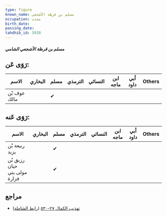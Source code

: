 ```yaml
---
type: figure
known_name: مسلم بن قرظة الأشجعي
occupation: محدث
birth_date:
passing_date:
tahdhib_id: 5938
---
```

##### مسلم بن قرظة الأشجعي الشامي

## رَوَى عَن:
| الاسم        | البخاري | مسلم | الترمذي | النسائي | ابن ماجه | أبي داود | Others |
| ------------ | ------- | ---- | ------- | ------- | -------- | -------- | ------ |
| عوف بْن مالك |         | ✔    |         |         |          |          |        |
## رَوَى عَنه:
| الاسم                        | البخاري | مسلم | الترمذي | النسائي | ابن ماجه | أبي داود | Others |
| ---------------------------- | ------- | ---- | ------- | ------- | -------- | -------- | ------ |
| ربيعة بْن يزيد               |         | ✔    |         |         |          |          |        |
| رزيق بْن حيان مولى بني فزارة |         | ✔    |         |         |          |          |        |
## مراجع
- [تهذيب الكمال ٢٧-٥٣٠](obsidian://open?vault=Tahdhib-al-Kamal&file=Figures/٥٩٣٨-مسلم%20بن%20قرظة%20الأشجعي%20الشامي) ([رابط الشاملة](https://shamela.ws/book/3722/14919))